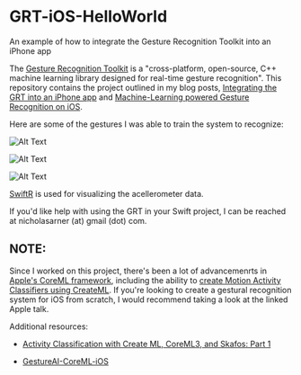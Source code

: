 # GRT-iOS-HelloWorld
An example of how to integrate the Gesture Recognition Toolkit into an
iPhone app


The [Gesture Recognition Toolkit](https://github.com/nickgillian/grt) is a "cross-platform, open-source, C++ machine learning library 
designed for real-time gesture recognition". This repository contains the project outlined in my blog posts, [Integrating the GRT into an 
iPhone app](https://www.nickarner.com/blog/2017/8/21/integrating-the-grt-into-an-iphone-app) and [Machine-Learning powered Gesture Recognition on iOS](https://www.nickarner.com/blog/machine-learning-powered-gesture-recognition-on-ios).

Here are some of the gestures I was able to train the system to 
recognize:

![Alt Text](https://github.com/narner/GRT-iOS-HelloWorld/raw/master/ReadmeResources/Gesture1.gif)

![Alt Text](https://github.com/narner/GRT-iOS-HelloWorld/raw/master/ReadmeResources/Gesture2.gif)

![Alt Text](https://github.com/narner/GRT-iOS-HelloWorld/raw/master/ReadmeResources/Gesture3.gif)

[SwiftR](https://github.com/kalanyuz/SwiftR) is used for visualizing 
the acellerometer data. 

If you'd like help with using the GRT in your Swift project, I can be 
reached at nicholasarner (at) gmail (dot) com.


## NOTE:
Since I worked on this project, there's been a lot of advancemenrts in [Apple's CoreML framework](https://developer.apple.com/documentation/coreml), including the ability to [create Motion Activity Classifiers using CreateML](https://developer.apple.com/videos/play/wwdc2019/426/). If you're looking to create a gestural recognition system for iOS from scratch, I would recommend taking a look at the linked Apple talk. 

Additional resources: 
* [Activity Classification with Create ML, CoreML3, and Skafos: Part 1](https://medium.com/skafosai/activity-classification-with-create-ml-coreml3-and-skafos-part-1-8f130b5701f6)

* [GestureAI-CoreML-iOS](https://github.com/akimach/GestureAI-CoreML-iOS)
